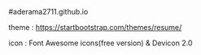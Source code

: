 #aderama2711.github.io

theme : https://startbootstrap.com/themes/resume/

icon : Font Awesome icons(free version) & Devicon 2.0
